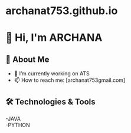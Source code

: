 # archanat753.github.io
# 👋 Hi, I'm ARCHANA

## 💼 About Me
- 🔭 I’m currently working on ATS
- 📫 How to reach me: [archanat753gmail.com]

## 🛠️ Technologies & Tools
-JAVA
<br>
-PYTHON


